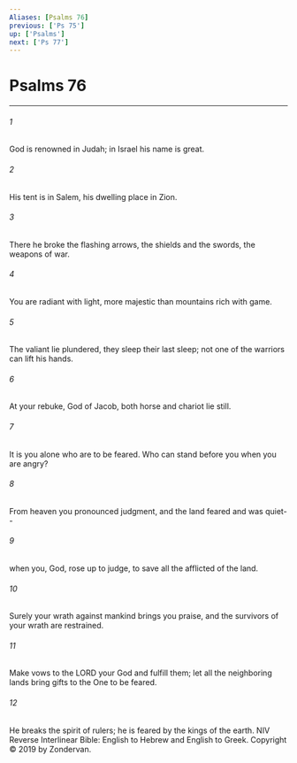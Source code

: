 ```yaml
---
Aliases: [Psalms 76]
previous: ['Ps 75']
up: ['Psalms']
next: ['Ps 77']
---
```

# Psalms 76

***


###### 1 
God is renowned in Judah; in Israel his name is great. 

###### 2 
His tent is in Salem, his dwelling place in Zion. 

###### 3 
There he broke the flashing arrows, the shields and the swords, the weapons of war. 

###### 4 
You are radiant with light, more majestic than mountains rich with game. 

###### 5 
The valiant lie plundered, they sleep their last sleep; not one of the warriors can lift his hands. 

###### 6 
At your rebuke, God of Jacob, both horse and chariot lie still. 

###### 7 
It is you alone who are to be feared. Who can stand before you when you are angry? 

###### 8 
From heaven you pronounced judgment, and the land feared and was quiet-- 

###### 9 
when you, God, rose up to judge, to save all the afflicted of the land. 

###### 10 
Surely your wrath against mankind brings you praise, and the survivors of your wrath are restrained. 

###### 11 
Make vows to the LORD your God and fulfill them; let all the neighboring lands bring gifts to the One to be feared. 

###### 12 
He breaks the spirit of rulers; he is feared by the kings of the earth. NIV Reverse Interlinear Bible: English to Hebrew and English to Greek. Copyright © 2019 by Zondervan.
